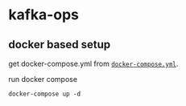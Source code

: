 # kafka-ops

## docker based setup

get docker-compose.yml from [`docker-compose.yml`](docker-compose.yml).

run docker compose
```
docker-compose up -d
```
